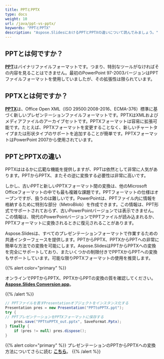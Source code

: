 ```yaml
---
title: PPTとPPTX
type: docs
weight: 10
url: /java/ppt-vs-pptx/
keywords: "PPTとPPTX"
description: "Aspose.SlidesにおけるPPTとPPTXの違いについて読んでみましょう。"
---
```



## **PPTとは何ですか？**
[**PPT**](https://docs.fileformat.com/presentation/ppt/)はバイナリファイルフォーマットです。つまり、特別なツールがなければその内容を見ることはできません。最初のPowerPoint 97-2003バージョンはPPTファイルフォーマットを使用していましたが、その拡張性は限られています。
## **PPTXとは何ですか？**
[**PPTX**](https://docs.fileformat.com/presentation/pptx/)は、Office Open XML（ISO 29500:2008-2016、ECMA-376）標準に基づく新しいプレゼンテーションファイルフォーマットです。PPTXはXMLおよびメディアファイルのアーカイブセットです。PPTXフォーマットは容易に拡張可能です。たとえば、PPTXフォーマットを変更することなく、新しいチャートタイプまたは形状タイプのサポートを追加することが簡単です。PPTXフォーマットはPowerPoint 2007から使用されています。
## **PPTとPPTXの違い**
PPTXははるかに広範な機能を提供しますが、PPTは依然として非常に人気があります。PPTからPPTX、またその逆に変換する必要性は非常に高いです。

しかし、古いPPTと新しいPPTXフォーマット間の変換は、他のMicrosoft Officeフォーマットの中でも最も複雑な課題です。PPTフォーマットの仕様はオープンですが、扱うのは難しいです。PowerPointは、PPTファイル内に情報を格納するために特別な部分（MetroBlob）を作成できます。この情報は、PPT形式でサポートされておらず、古いPowerPointバージョンでは表示できません。この情報は、現代のPowerPointバージョンでPPTファイルが読み込まれるか、PPTXフォーマットに変換されるときに復元されることがあります。

Aspose.Slidesは、すべてのプレゼンテーションフォーマットで作業するための共通インターフェースを提供します。PPTからPPTX、PPTXからPPTへの非常に簡単な方法での変換を可能にします。Aspose.SlidesはPPTからPPTXへの変換を完全にサポートしており、またいくつかの制限付きでPPTXからPPTへの変換もサポートしています。可能な限りPPTXフォーマットの使用を推奨します。

{{% alert color="primary" %}} 

オンラインでPPTからPPTX、PPTXからPPTの変換の質を確認してください。[**Aspose.Slides Conversion app**](https://products.aspose.app/slides/conversion/)。

{{% /alert %}} 

```java
// PPTファイルを表すPresentationオブジェクトをインスタンス化する
Presentation pres = new Presentation("PPTtoPPTX.ppt");
try {
// PPTプレゼンテーションをPPTXフォーマットに保存する
    pres.save("PPTtoPPTX_out.pptx", SaveFormat.Pptx);
} finally {
    if (pres != null) pres.dispose();
}
```

{{% alert color="primary" %}} 
プレゼンテーションのPPTからPPTXへの変換方法についてさらに読む [**こちら**](/slides/java/convert-ppt-to-pptx/)。
{{% /alert %}} 